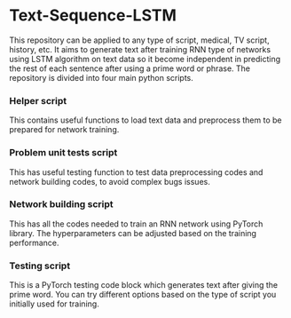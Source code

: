 # Text-Sequence-LSTM

This repository can be applied to any type of script, medical, TV script, history, etc. It aims to generate text after training RNN type of networks using LSTM algorithm on text data so it become independent in predicting the rest of each sentence after using a prime word or phrase. 
The repository is divided into four main python scripts. 

### Helper script

This contains useful functions to load text data and preprocess them to be prepared for network training.

### Problem unit tests script

This has useful testing function to test data preprocessing codes and network building codes, to avoid complex bugs issues. 

### Network building script

This has all the codes needed to train an RNN network using PyTorch library. The hyperparameters can be adjusted based on the training performance.

### Testing script

This is a PyTorch testing code block which generates text after giving the prime word. You can try different options based on the type of script you initially used for training. 

